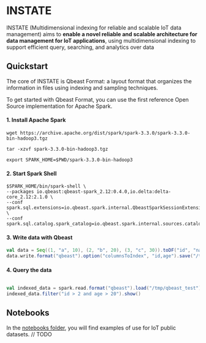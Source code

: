 # INSTATE

INSTATE (Multidimensional indexing for reliable and scalable IoT data management) aims to
**enable a novel reliable and scalable architecture for data management for IoT applications**,
using multidimensional indexing to support efficient query, searching, and analytics over data


## Quickstart

The core of INSTATE is Qbeast Format: a layout format that organizes the information in files using indexing and sampling techniques. 

To get started with Qbeast Format, you can use the first reference Open Source implementation for Apache Spark.

#### 1. Install Apache Spark

```shell
wget https://archive.apache.org/dist/spark/spark-3.3.0/spark-3.3.0-bin-hadoop3.tgz

tar -xzvf spark-3.3.0-bin-hadoop3.tgz

export SPARK_HOME=$PWD/spark-3.3.0-bin-hadoop3
```

#### 2. Start Spark Shell

```shell
$SPARK_HOME/bin/spark-shell \
--packages io.qbeast:qbeast-spark_2.12:0.4.0,io.delta:delta-core_2.12:2.1.0 \
--conf spark.sql.extensions=io.qbeast.spark.internal.QbeastSparkSessionExtension \
--conf spark.sql.catalog.spark_catalog=io.qbeast.spark.internal.sources.catalog.QbeastCatalog
```

#### 3. Write data with Qbeast

```scala
val data = Seq((1, "a", 10), (2, "b", 20), (3, "c", 30)).toDF("id", "name", "age")
data.write.format("qbeast").option("columnsToIndex", "id,age").save("/tmp/qbeast_test")
```

#### 4. Query the data


```scala

val indexed_data = spark.read.format("qbeast").load("/tmp/qbeast_test")
indexed_data.filter("id > 2 and age > 20").show()
```

## Notebooks

In the [notebooks folder](notebooks), you will find examples of use for IoT public datasets. // TODO